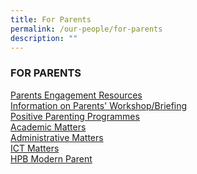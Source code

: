 ```yaml
---
title: For Parents
permalink: /our-people/for-parents
description: ""
---
```

### FOR PARENTS

[Parents Engagement Resources](/our-people/for-parents/Parents-Engagement-Resources/overview)  <br>
[Information on Parents' Workshop/Briefing](/our-people/for-parents/information-on-parents-workshop-briefing)  <br>
[Positive Parenting Programmes](/our-people/for-parents/Positive-Parenting-Programmes/overview)  <br>
[Academic Matters](/our-people/for-parents/Academic-Matters/overview)  <br>
[Administrative Matters](/our-people/for-parents/administrative-matters)<br>
[ICT Matters](/our-people/for-parents/ict-matters)  <br>
[HPB Modern Parent](/our-people/for-parents/HPB-modern-parent)